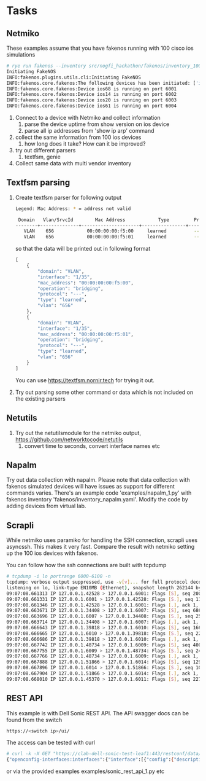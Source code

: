 # Tasks

## Netmiko

These examples assume that you have fakenos running with 100 cisco ios simulations

```bash
# rye run fakenos --inventory src/nogfi_hackathon/fakenos/inventory_100_ios.yaml
Initiating FakeNOS
INFO:fakenos.plugins.utils.cli:Initiating FakeNOS
INFO:fakenos.core.fakenos:The following devices has been initiated: ['ios68', 'ios14', 'ios20', 'ios61', 'ios74', 'ios32', 'ios90', 'ios87', 'ios99', 'ios48', 'ios6', 'ios57', 'ios69', 'ios78', 'ios24', 'ios39', 'ios63', 'ios0', 'ios9', 'ios33', 'ios22', 'ios5', 'ios64', 'ios53', 'ios52', 'ios36', 'ios8', 'ios44', 'ios51', 'ios7', 'ios18', 'ios71', 'ios81', 'ios47', 'ios13', 'ios58', 'ios2', 'ios21', 'ios80', 'ios83', 'ios17', 'ios16', 'ios42', 'ios98', 'ios26', 'ios27', 'ios35', 'ios76', 'ios37', 'ios3', 'ios43', 'ios89', 'ios31', 'ios28', 'ios86', 'ios70', 'ios95', 'ios93', 'ios45', 'ios25', 'ios88', 'ios82', 'ios56', 'ios75', 'ios55', 'ios96', 'ios62', 'ios92', 'ios4', 'ios65', 'ios79', 'ios12', 'ios19', 'ios15', 'ios41', 'ios60', 'ios94', 'ios59', 'ios97', 'ios34', 'ios49', 'ios73', 'ios29', 'ios67', 'ios72', 'ios84', 'ios85', 'ios10', 'ios54', 'ios11', 'ios46', 'ios50', 'ios66', 'ios1', 'ios38', 'ios77', 'ios91', 'ios23', 'ios30', 'ios40']
INFO:fakenos.core.fakenos:Device ios68 is running on port 6001
INFO:fakenos.core.fakenos:Device ios14 is running on port 6002
INFO:fakenos.core.fakenos:Device ios20 is running on port 6003
INFO:fakenos.core.fakenos:Device ios61 is running on port 6004
```


1. Connect to a device with Netmiko and collect information
    1. parse the device uptime from show version on ios device
    1. parse all ip addresses from 'show ip arp' command
1. collect the same information from 100 ios devices
    1. how long does it take? How can it be improved?
1. try out different parsers
    1. textfsm, genie
1. Collect same data with multi vendor inventory

## Textfsm parsing

1. Create textfsm parser for following output
    ```bash
    Legend: Mac Address: * = address not valid
    
     Domain   Vlan/SrvcId        Mac Address            Type         Protocol     Operation          Interface
    --------+--------------+---------------------+----------------+------------+--------------+------------------------
       VLAN    656            00:00:00:00:f5:00     learned          ---          bridging       1/35
       VLAN    656            00:00:00:00:f5:01     learned          ---          bridging       1/35
    ```
    
    so that the data will be printed out in following format
    
    ```python
    [
    	{
    		"domain": "VLAN",
    		"interface": "1/35",
    		"mac_address": "00:00:00:00:f5:00",
    		"operation": "bridging",
    		"protocol": "---",
    		"type": "learned",
    		"vlan": "656"
    	},
    	{
    		"domain": "VLAN",
    		"interface": "1/35",
    		"mac_address": "00:00:00:00:f5:01",
    		"operation": "bridging",
    		"protocol": "---",
    		"type": "learned",
    		"vlan": "656"
    	}
    ]
    ```
    
    
    
    You can use https://textfsm.nornir.tech for trying it out.

1. Try out parsing some other command or data which is not included on the existing parsers

## Netutils

1. Try out the netutilsmodule for the netmiko output, https://github.com/networktocode/netutils
    1. convert time to seconds, convert interface names etc

## Napalm

Try out data collection with napalm. Please note that data collection with fakenos simulated devices will have issues as support for different commands varies. There's an example code 'examples/napalm_1.py' with fakenos inventory 'fakenos/inventory_napalm.yaml'. Modify the code by adding devices from virtual lab.

## Scrapli

While netmiko uses paramiko for handling the SSH connection, scrapli uses asyncssh. This makes it very fast. Compare the result with netmiko setting up the 100 ios devices with fakenos.

You can follow how the ssh connections are built with tcpdump

```bash
# tcpdump -i lo portrange 6000-6100 -n
tcpdump: verbose output suppressed, use -v[v]... for full protocol decode
listening on lo, link-type EN10MB (Ethernet), snapshot length 262144 bytes
09:07:08.661313 IP 127.0.0.1.42528 > 127.0.0.1.6001: Flags [S], seq 2005705929, win 65495, options [mss 65495,sackOK,TS val 986549099 ecr 0,nop,wscale 7], length 0
09:07:08.661331 IP 127.0.0.1.6001 > 127.0.0.1.42528: Flags [S.], seq 1111788761, ack 2005705930, win 65483, options [mss 65495,sackOK,TS val 986549099 ecr 986549099,nop,wscale 7], length 0
09:07:08.661346 IP 127.0.0.1.42528 > 127.0.0.1.6001: Flags [.], ack 1, win 512, options [nop,nop,TS val 986549099 ecr 986549099], length 0
09:07:08.663671 IP 127.0.0.1.34408 > 127.0.0.1.6007: Flags [S], seq 686090579, win 65495, options [mss 65495,sackOK,TS val 986549101 ecr 0,nop,wscale 7], length 0
09:07:08.663696 IP 127.0.0.1.6007 > 127.0.0.1.34408: Flags [S.], seq 2551154655, ack 686090580, win 65483, options [mss 65495,sackOK,TS val 986549101 ecr 986549101,nop,wscale 7], length 0
09:07:08.663714 IP 127.0.0.1.34408 > 127.0.0.1.6007: Flags [.], ack 1, win 512, options [nop,nop,TS val 986549101 ecr 986549101], length 0
09:07:08.666643 IP 127.0.0.1.39818 > 127.0.0.1.6010: Flags [S], seq 1660499834, win 65495, options [mss 65495,sackOK,TS val 986549104 ecr 0,nop,wscale 7], length 0
09:07:08.666665 IP 127.0.0.1.6010 > 127.0.0.1.39818: Flags [S.], seq 2201196217, ack 1660499835, win 65483, options [mss 65495,sackOK,TS val 986549104 ecr 986549104,nop,wscale 7], length 0
09:07:08.666686 IP 127.0.0.1.39818 > 127.0.0.1.6010: Flags [.], ack 1, win 512, options [nop,nop,TS val 986549104 ecr 986549104], length 0
09:07:08.667742 IP 127.0.0.1.48734 > 127.0.0.1.6009: Flags [S], seq 4002595400, win 65495, options [mss 65495,sackOK,TS val 986549105 ecr 0,nop,wscale 7], length 0
09:07:08.667755 IP 127.0.0.1.6009 > 127.0.0.1.48734: Flags [S.], seq 2413743074, ack 4002595401, win 65483, options [mss 65495,sackOK,TS val 986549105 ecr 986549105,nop,wscale 7], length 0
09:07:08.667766 IP 127.0.0.1.48734 > 127.0.0.1.6009: Flags [.], ack 1, win 512, options [nop,nop,TS val 986549105 ecr 986549105], length 0
09:07:08.667888 IP 127.0.0.1.51866 > 127.0.0.1.6014: Flags [S], seq 1294552701, win 65495, options [mss 65495,sackOK,TS val 986549105 ecr 0,nop,wscale 7], length 0
09:07:08.667896 IP 127.0.0.1.6014 > 127.0.0.1.51866: Flags [S.], seq 1055880580, ack 1294552702, win 65483, options [mss 65495,sackOK,TS val 986549105 ecr 986549105,nop,wscale 7], length 0
09:07:08.667904 IP 127.0.0.1.51866 > 127.0.0.1.6014: Flags [.], ack 1, win 512, options [nop,nop,TS val 986549105 ecr 986549105], length 0
09:07:08.668010 IP 127.0.0.1.45370 > 127.0.0.1.6011: Flags [S], seq 2277702348, win 65495, options [mss 65495,sackOK,TS val 986549105 ecr 0,nop,wscale 7], length 0
```


## REST API

This example is with Dell Sonic REST API. The API swagger docs can be found from the switch

```bash
https://<switch ip>/ui/
```

The access can be tested with curl

```bash
# curl -k -X GET "https://clab-dell-sonic-test-leaf1:443/restconf/data/openconfig-interfaces:interfaces" -H "accept: application/yang-data+json" -u "admin:admin"
{"openconfig-interfaces:interfaces":{"interface":[{"config":{"description":"testing","enabled":true,"mtu":9100,"name":"Ethernet0","type":"iana-if-type:ethernetCsmacd"},"dhcpv4-snooping-trust":{"config":{"dhcpv4-snooping-trust":"DISABLE"},"state":{"dhcpv4-snooping-trust":"DISABLE"}},"dhcpv6-snooping-trust":{"config":{"dhcpv6-snooping-trust":"DISABLE"},"state":{"dhcpv6-snooping-trust":"DISABLE"}},"openconfig-if-ethernet:ethernet":{"config":{"openconfig-if-ethernet-ext2:advertised-speed":"","auto-negotiate":false,"openconfig-if-ethernet-ext2:port-fec":"openconfig-platform-ext:FEC_FC","port-speed":"openconfig-if-ethernet:SPEED_25GB","openconfig-if-ethernet-ext2:standalone-link-training":false},"openconfig-if-ethernet-phy-ext:phy-mon-status":{"phy-mon-fields":[{"state":{"last-change":"2024-09-01T06:56:13Z+00:00","last-status":"nok","phy-m
```

or via the provided examples examples/sonic_rest_api_1.py etc

